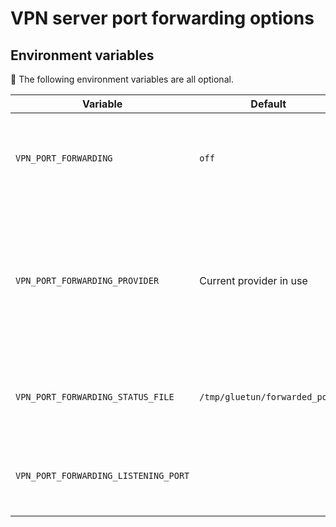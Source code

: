 # VPN server port forwarding options

## Environment variables

💁 The following environment variables are all optional.

| Variable | Default | Choices | Description |
| --- | --- | --- | --- |
| `VPN_PORT_FORWARDING` | `off` | `off` or `on` | Enable custom port forwarding code for supported providers |
| `VPN_PORT_FORWARDING_PROVIDER` | Current provider in use | `private internet access` or `protonvpn` | Choose the custom port forwarding code to use. This is useful when using the custom provider with Wireguard. |
| `VPN_PORT_FORWARDING_STATUS_FILE` | `/tmp/gluetun/forwarded_port` | Valid filepath | File path to use for writing the forwarded port obtained. |
| `VPN_PORT_FORWARDING_LISTENING_PORT` | | Valid port number | Port redirection for the VPN server side port forwarded. |
